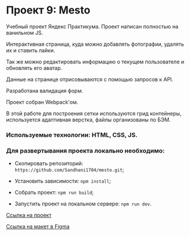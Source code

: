 # Проект 9: Mesto 
Учебный проект Яндекс Практикума. Проект написан полностью на ванильном JS.

Интерактивная страница, куда можно добавлять фотографии, удалять их и ставить лайки.

Так же можно редактировать информацию о текущем пользователе и обновлять его аватар.

Данные на странице отрисовываются с помощью запросов к API.

Разработана валидация форм.

Проект собран Webpack'ом.

В этой работе для построения сетки используются грид контейнеры, используется адаптивная верстка, файлы организованы по БЭМ.

### Используемые технологии: HTML, CSS, JS.

### Для развертывания проекта локально необходимо:

* Cкопировать репозиторий: `https://github.com/Sandhani1704/mesto.git`;

* Установить зависимости: `npm install`;

* Cобрать проект: `npm run build`;

* Запустить проект на локальном сервере: `npm run dev`.

[Ссылка на проект](https://Sandhani1704.github.io/mesto/index.html)

[Ссылка на макет в Figma](https://www.figma.com/file/StZjf8HnoeLdiXS7dYrLAh/JavaScript.-Sprint-4)